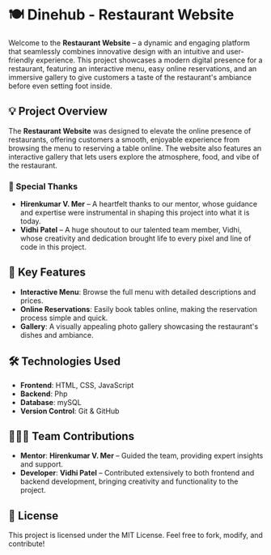 # 🍽️ Dinehub - Restaurant Website

Welcome to the **Restaurant Website** – a dynamic and engaging platform that seamlessly combines innovative design with an intuitive and user-friendly experience. This project showcases a modern digital presence for a restaurant, featuring an interactive menu, easy online reservations, and an immersive gallery to give customers a taste of the restaurant's ambiance before even setting foot inside.

## 💡 Project Overview
The **Restaurant Website** was designed to elevate the online presence of restaurants, offering customers a smooth, enjoyable experience from browsing the menu to reserving a table online. The website also features an interactive gallery that lets users explore the atmosphere, food, and vibe of the restaurant.

### 🌟 Special Thanks
- **Hirenkumar V. Mer** – A heartfelt thanks to our mentor, whose guidance and expertise were instrumental in shaping this project into what it is today.
- **Vidhi Patel** – A huge shoutout to our talented team member, Vidhi, whose creativity and dedication brought life to every pixel and line of code in this project.

## 🚀 Key Features
- **Interactive Menu**: Browse the full menu with detailed descriptions and prices.
- **Online Reservations**: Easily book tables online, making the reservation process simple and quick.
- **Gallery**: A visually appealing photo gallery showcasing the restaurant's dishes and ambiance.
  
## 🛠️ Technologies Used
- **Frontend**: HTML, CSS, JavaScript
- **Backend**: Php
- **Database**: mySQL
- **Version Control**: Git & GitHub

## 🧑‍🤝‍🧑 Team Contributions
- **Mentor**: **Hirenkumar V. Mer** – Guided the team, providing expert insights and support.
- **Developer**: **Vidhi Patel** – Contributed extensively to both frontend and backend development, bringing creativity and functionality to the project.


## 📄 License
This project is licensed under the MIT License. Feel free to fork, modify, and contribute!
